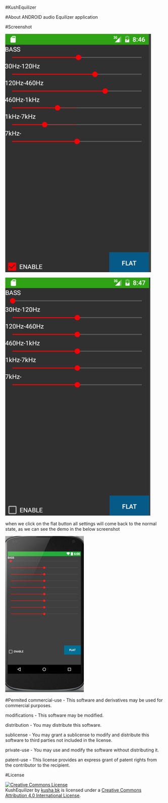<head>
<meta charset="UTF-8">
<meta name="description" content="android  Equilizer application ">
<meta name="keywords" content="kushabk,kusha bk,kusha b k">
<meta name="author" content="kusha bk">
<meta http-equiv="refresh" content="30">
</head>

#KushEquilizer

#About
ANDROID audio Equilizer application 


#Screenshot

![alt tag](https://github.com/kusha-b-k/KushEquilizer/blob/master/screenshots/screenshot1.png)





![alt tag](https://github.com/kusha-b-k/KushEquilizer/blob/master/screenshots/screen2.png)




when we click on the flat button all settings will come back to the normal state,  as we can see the demo in the below screenshot

![alt tag](https://github.com/kusha-b-k/KushEquilizer/blob/master/screenshots/screen3.png)


#Permited
commercial-use - This software and derivatives may be used for commercial purposes.

modifications - This software may be modified.

distribution - You may distribute this software.

sublicense - You may grant a sublicense to modify and distribute this software to third parties not included in the license.

private-use - You may use and modify the software without distributing it.

patent-use - This license provides an express grant of patent rights from the contributor to the recipient.

#License

<a rel="license" href="http://creativecommons.org/licenses/by/4.0/"><img alt="Creative Commons License" style="border-width:0" src="https://i.creativecommons.org/l/by/4.0/88x31.png" /></a><br /><span xmlns:dct="http://purl.org/dc/terms/" property="dct:title">KushEquilizer</span> by <a xmlns:cc="http://creativecommons.org/ns#" href="https://github.com/kusha-b-k/KushEquilizer" property="cc:attributionName" rel="cc:attributionURL">kusha bk</a> is licensed under a <a rel="license" href="http://creativecommons.org/licenses/by/4.0/">Creative Commons Attribution 4.0 International License</a>.
